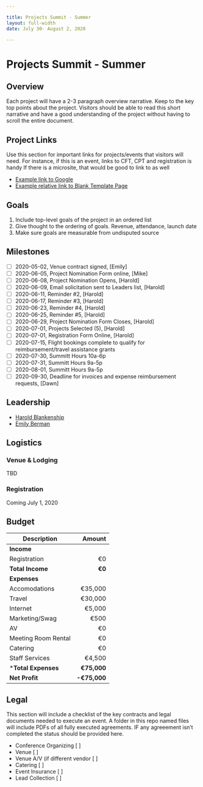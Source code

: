 ```yaml
---

title: Projects Summit - Summer
layout: full-width
date: July 30- August 2, 2020

---
```


# Projects Summit - Summer

## Overview

Each project will have a 2-3 paragraph overview narrative. Keep to the key top points about the project. Visitors should be able to read this short narrative and have a good understanding of the project without having to scroll the entire document.

## Project Links

Use this section for important links for projects/events that visitors will need. For instance, if this is an event, links to CFT, CPT and registration is handy If there is a microsite, that would be good to link to as well 
* [Example link to Google](https://google.com)
* [Example relative link to Blank Template Page](/www--staff/Projects/202001-template)

## Goals

1. Include top-level goals of the project in an ordered list
2. Give thought to the ordering of goals. Revenue, attendance, launch date
3. Make sure goals are measurable from undisputed source

## Milestones

- [ ] 2020-05-02, Venue contract signed, [Emily]
- [ ] 2020-06-05, Project Nomination Form online, [Mike]
- [ ] 2020-06-08, Project Nomination Opens, [Harold]
- [ ] 2020-06-09, Email solicitation sent to Leaders list, [Harold]
- [ ] 2020-06-11, Reminder #2, [Harold]
- [ ] 2020-06-17, Reminder #3, [Harold]
- [ ] 2020-06-23, Reminder #4, [Harold]
- [ ] 2020-06-25, Reminder #5, [Harold]
- [ ] 2020-06-29, Project Nomination Form Closes, [Harold]
- [ ] 2020-07-01, Projects Selected (5), [Harold]
- [ ] 2020-07-01, Registration Form Online, [Harold]
- [ ] 2020-07-15, Flight bookings complete to qualify for reimbursement/travel assistance grants
- [ ] 2020-07-30, Summitt Hours 10a-6p
- [ ] 2020-07-31, Summitt Hours 9a-5p
- [ ] 2020-08-01, Summitt Hours 9a-5p
- [ ] 2020-09-30, Deadline for invoices and expense reimbursement requests, [Dawn]

## Leadership

* [Harold Blankenship](mailto:harold.blankenship@owasp.com?subject=Project%20Summit%20Summer)
* [Emily Berman](mailto:emily.berman@owasp.com?subject=Project%20Summit%20Summer)

## Logistics

### Venue & Lodging
TBD

### Registration 

Coming July 1, 2020

## Budget 

Description            | Amount
--------------         | ------------:
**Income**             | 
Registration           | &euro;0 
**Total Income**       | **&euro;0**
**Expenses**           | 
Accomodations          | &euro;35,000 
Travel                 | &euro;30,000 
Internet               | &euro;5,000 
Marketing/Swag         | &euro;500
AV                     | &euro;0 
Meeting Room Rental    | &euro;0
Catering               | &euro;0
Staff Services         | &euro;4,500 
***Total Expenses**    | **&euro;75,000**
**Net Profit**         | **-&euro;75,000**

## Legal

This section will include a checklist of the key contracts and legal documents needed to execute an event. A folder in this repo named files will include PDFs of all fully executed agreements. IF any agreeement isn’t completed the status should be provided here.

* Conference Organizing [ ]
* Venue [ ]
* Venue A/V (if different vendor [ ]
* Catering [ ]
* Event Insurance [ ]
* Lead Collection [ ]
